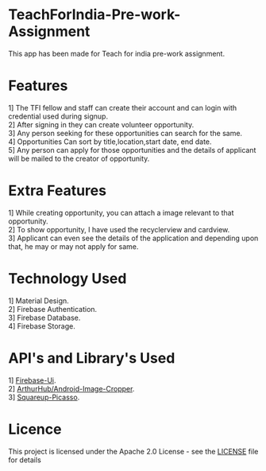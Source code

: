 # TeachForIndia-Pre-work-Assignment

This app has been made for Teach for india pre-work assignment.

# Features

1] The TFI fellow and staff can create their account and can login with credential used during signup.<br>
2] After signing in they can create volunteer opportunity.<br>
3] Any person seeking for these opportunities can search for the same.<br>
4] Opportunities Can sort by title,location,start date, end date.<br>
5] Any person can apply for those opportunities and the details of applicant will be mailed to the creator of opportunity.<br>

# Extra Features

1] While creating opportunity, you can attach a image relevant to that opportunity.<br>
2] To show opportunity, I have used the recyclerview and cardview.<br>
3] Applicant can even see the details of the application and depending upon that, he may or may not apply for same.<br>

# Technology Used

1] Material Design.<br>
2] Firebase Authentication.<br>
3] Firebase Database.<br>
4] Firebase Storage.<br>

# API's and Library's Used

1] [Firebase-Ui](https://github.com/firebase/FirebaseUI-Android).<br>
2] [ArthurHub/Android-Image-Cropper](https://github.com/ArthurHub/Android-Image-Cropper).<br>
3] [Squareup-Picasso](https://square.github.io/picasso/).<br>

# Licence

This project is licensed under the Apache 2.0 License - see the [LICENSE](LICENSE) file for details
